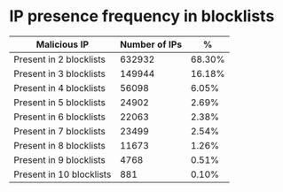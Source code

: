 # IP presence frequency in blocklists
| Malicious IP | Number of IPs | % |
|----|----|----|
| Present in 2 blocklists | 632932 | 68.30% |
| Present in 3 blocklists | 149944 | 16.18% |
| Present in 4 blocklists | 56098 | 6.05% |
| Present in 5 blocklists | 24902 | 2.69% |
| Present in 6 blocklists | 22063 | 2.38% |
| Present in 7 blocklists | 23499 | 2.54% |
| Present in 8 blocklists | 11673 | 1.26% |
| Present in 9 blocklists | 4768 | 0.51% |
| Present in 10 blocklists | 881 | 0.10% |
